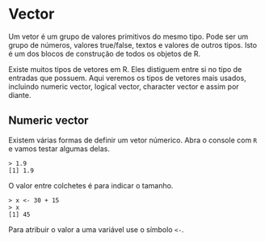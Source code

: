 Vector
==
Um vetor é um grupo de valores primitivos do mesmo tipo. Pode ser um grupo de números, valores true/false, textos e valores de outros tipos. Isto é um dos blocos de construção de todos os objetos de R.

Existe muitos tipos de vetores em R. Eles distiguem entre si no tipo de entradas que possuem. Aqui veremos os tipos de vetores mais usados, incluindo numeric vector, logical vector, character vector e assim por diante.

Numeric vector
--
Existem várias formas de definir um vetor númerico. Abra o console com `R` e vamos testar algumas delas.

    > 1.9
    [1] 1.9

O valor entre colchetes é para indicar o tamanho.

    > x <- 30 + 15
    > x
    [1] 45

Para atribuir o valor a uma variável use o símbolo `<-`.
